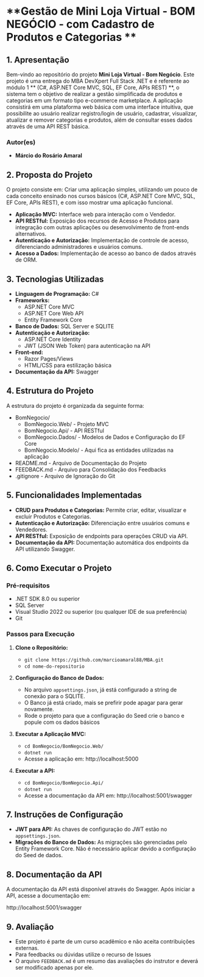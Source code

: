 # **Gestão de Mini Loja Virtual - BOM NEGÓCIO - com Cadastro de Produtos e Categorias **

## **1. Apresentação**

Bem-vindo ao repositório do projeto **Mini Loja Virtual - Bom Negócio**. Este projeto é uma entrega do MBA DevXpert Full Stack .NET e é referente ao módulo 1 ** (C#, 
ASP.NET Core MVC, SQL, EF Core, APIs REST)  **, o sistema tem o objetivo de realizar a gestão simplificada de produtos e categorias em um formato tipo e-commerce marketplace.
A aplicação consistirá em uma plataforma web básica com uma interface 
intuitiva, que possibilite ao usuário realizar registro/login de usuário, cadastrar, 
visualizar, atualizar e remover categorias e produtos, além de consultar esses 
dados através de uma API REST básica. 

### **Autor(es)**
- **Márcio do Rosário Amaral**


## **2. Proposta do Projeto**

O projeto consiste em: 
     Criar uma aplicação simples, utilizando um pouco de cada conceito ensinado nos cursos básicos (C#, ASP.NET Core MVC, SQL, EF Core, APIs REST), e com isso mostrar uma aplicação funcional.

- **Aplicação MVC:** Interface web para interação com o Vendedor.
- **API RESTful:** Exposição dos recursos de Acesso e Produtos para integração com outras aplicações ou desenvolvimento de front-ends alternativos.
- **Autenticação e Autorização:** Implementação de controle de acesso, diferenciando administradores e usuários comuns.
- **Acesso a Dados:** Implementação de acesso ao banco de dados através de ORM.

## **3. Tecnologias Utilizadas**

- **Linguagem de Programação:** C#
- **Frameworks:**
  - ASP.NET Core MVC
  - ASP.NET Core Web API
  - Entity Framework Core
- **Banco de Dados:** SQL Server e SQLITE
- **Autenticação e Autorização:**
  - ASP.NET Core Identity
  - JWT (JSON Web Token) para autenticação na API
- **Front-end:**
  - Razor Pages/Views
  - HTML/CSS para estilização básica
- **Documentação da API:** Swagger

## **4. Estrutura do Projeto**

A estrutura do projeto é organizada da seguinte forma:


- BomNegocio/
  - BomNegocio.Web/ - Projeto MVC
  - BomNegocio.Api/ - API RESTful
  - BomNegocio.Dados/ - Modelos de Dados e Configuração do EF Core
  - BomNegocio.Modelo/ - Aqui fica as entidades utilizadas na aplicação
- README.md   - Arquivo de Documentação do Projeto
- FEEDBACK.md - Arquivo para Consolidação dos Feedbacks
- .gitignore  - Arquivo de Ignoração do Git

## **5. Funcionalidades Implementadas**

- **CRUD para Produtos e Categorias:** Permite criar, editar, visualizar e excluir Produtos e Categorias.
- **Autenticação e Autorização:** Diferenciação entre usuários comuns e Vendedores.
- **API RESTful:** Exposição de endpoints para operações CRUD via API.
- **Documentação da API:** Documentação automática dos endpoints da API utilizando Swagger.

## **6. Como Executar o Projeto**

### **Pré-requisitos**

- .NET SDK 8.0 ou superior
- SQL Server
- Visual Studio 2022 ou superior (ou qualquer IDE de sua preferência)
- Git

### **Passos para Execução**

1. **Clone o Repositório:**
   - `git clone https://github.com/marcioamaral88/MBA.git`
   - `cd nome-do-repositorio`

2. **Configuração do Banco de Dados:**
   - No arquivo `appsettings.json`, já está configurado a string de conexão para o SQLITE.
   - O Banco já está criado, mais se prefirir pode apagar para gerar novamente.
   - Rode o projeto para que a configuração do Seed crie o banco e popule com os dados básicos

3. **Executar a Aplicação MVC:**
   - `cd BomNegocio/BomNegocio.Web/`
   - `dotnet run`
   - Acesse a aplicação em: http://localhost:5000

4. **Executar a API:**
   - `cd BomNegocio/BomNegocio.Api/`
   - `dotnet run`
   - Acesse a documentação da API em: http://localhost:5001/swagger

## **7. Instruções de Configuração**

- **JWT para API:** As chaves de configuração do JWT estão no `appsettings.json`.
- **Migrações do Banco de Dados:** As migrações são gerenciadas pelo Entity Framework Core. Não é necessário aplicar devido a configuração do Seed de dados.

## **8. Documentação da API**

A documentação da API está disponível através do Swagger. Após iniciar a API, acesse a documentação em:

http://localhost:5001/swagger

## **9. Avaliação**

- Este projeto é parte de um curso acadêmico e não aceita contribuições externas. 
- Para feedbacks ou dúvidas utilize o recurso de Issues
- O arquivo `FEEDBACK.md` é um resumo das avaliações do instrutor e deverá ser modificado apenas por ele.
